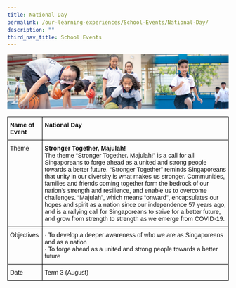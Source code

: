 ```yaml
---
title: National Day
permalink: /our-learning-experiences/School-Events/National-Day/
description: ""
third_nav_title: School Events
---
```

![](/images/Our%20Learning%20Experiences.jpg)

<style type="text/css">
.tg  {border-collapse:collapse;border-spacing:0;}
.tg td{border-color:black;border-style:solid;border-width:1px;font-family:Arial, sans-serif;font-size:14px;
  overflow:hidden;padding:10px 5px;word-break:normal;}
.tg th{border-color:black;border-style:solid;border-width:1px;font-family:Arial, sans-serif;font-size:14px;
  font-weight:normal;overflow:hidden;padding:10px 5px;word-break:normal;}
.tg .tg-clkh{color:#121212;font-weight:bold;text-align:left;vertical-align:top}
.tg .tg-kk00{color:#121212;text-align:left;vertical-align:top}
</style>
<table class="tg">
<thead>
  <tr>
    <th class="tg-clkh">Name of Event</th>
    <th class="tg-clkh">National Day</th>
  </tr>
</thead>
<tbody>
  <tr>
    <td class="tg-kk00">Theme</td>
    <td class="tg-kk00"><span style="font-weight:bold">Stronger Together, Majulah!</span><br>The theme “Stronger Together, Majulah!” is a call for all Singaporeans to forge ahead as a united and strong people towards a better future. “Stronger Together” reminds Singaporeans that unity in our diversity is what makes us stronger. Communities, families and friends coming together form the bedrock of our nation’s strength and resilience, and enable us to overcome challenges. “Majulah”, which means “onward”, encapsulates our hopes and spirit as a nation since our independence 57 years ago, and is a rallying call for Singaporeans to strive for a better future, and grow from strength to strength as we emerge from COVID-19.</td>
  </tr>
  <tr>
    <td class="tg-kk00">Objectives</td>
    <td class="tg-kk00">·       To develop a deeper awareness of who we are as Singaporeans and as a nation <br>·       To forge ahead as a united and strong people towards a better future</td>
  </tr>
  <tr>
    <td class="tg-kk00">Date</td>
    <td class="tg-kk00">Term 3 (August)</td>
  </tr>
</tbody>
</table>